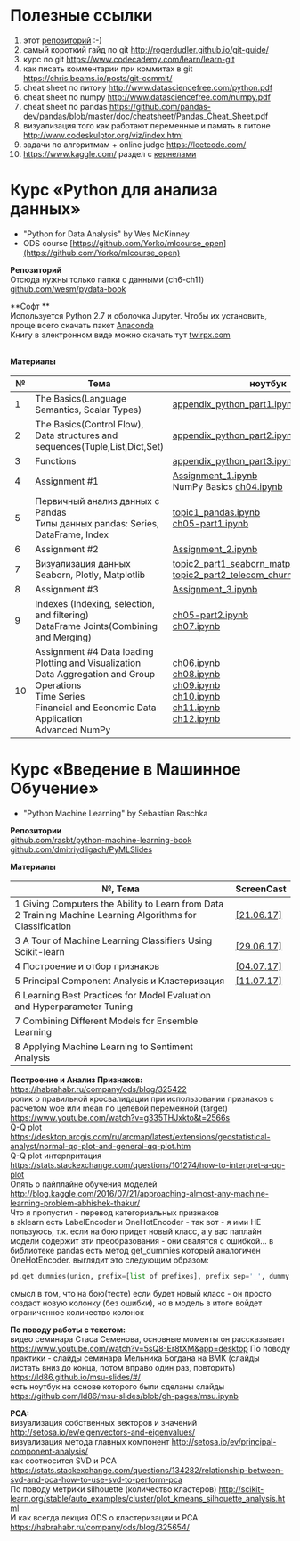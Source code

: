 # Полезные ссылки
1. этот [репозиторий](https://github.com/vboyadzhi/python-for-data-analysis) :-)
2. самый короткий гайд по git http://rogerdudler.github.io/git-guide/
3. курс по git https://www.codecademy.com/learn/learn-git
4. как писать комментарии при коммитах в git https://chris.beams.io/posts/git-commit/
5. cheat sheet по питону http://www.datasciencefree.com/python.pdf
6. cheat sheet по numpy http://www.datasciencefree.com/numpy.pdf
7. cheat sheet по pandas https://github.com/pandas-dev/pandas/blob/master/doc/cheatsheet/Pandas_Cheat_Sheet.pdf
8. визуализация того как работают переменные и память в питоне http://www.codeskulptor.org/viz/index.html
9. задачи по алгоритмам + online judge https://leetcode.com/
10. https://www.kaggle.com/ раздел с [кернелами](https://www.kaggle.com/c/titanic/kernels?sortBy=votes&language=Python)

# Курс «Python для анализа данных» 
+ "Python for Data Analysis" by Wes McKinney <br>
+ ODS course [https://github.com/Yorko/mlcourse_open](https://github.com/Yorko/mlcourse_open)

**Репозиторий**<br>
Отсюда нужны только папки с данными (ch6-ch11)<br>
[github.com/wesm/pydata-book](https://github.com/wesm/pydata-book)

**Софт **<br>
Используется Python 2.7 и оболочка Jupyter. Чтобы их установить, проще всего скачать пакет [Anaconda](https://www.continuum.io/downloads)<br>
Книгу в электронном виде можно скачать тут [twirpx.com](http://www.twirpx.com/library/)<br><br>

**Материалы**

№ | Тема | ноутбук | ScreenCast 
---|---|---|---
1 | The Basics(Language Semantics, Scalar Types) | [appendix_python_part1.ipynb](https://github.com/vboyadzhi/python-for-data-analysis/blob/master/appendix_python_part1.ipynb) | [[24.05.17]](https://www.youtube.com/watch?v=iX3Ih4lAcgI)
2 | The Basics(Control Flow),<br> Data structures and sequences(Tuple,List,Dict,Set) | [appendix_python_part2.ipynb](https://github.com/vboyadzhi/python-for-data-analysis/blob/master/appendix_python_part2.ipynb) | [[26.04.17]](https://www.youtube.com/watch?v=u2R1KXHeDNY) 
3 |  Functions | [appendix_python_part3.ipynb](https://github.com/vboyadzhi/python-for-data-analysis/blob/master/appendix_python_part3.ipynb) | [[16.05.17]](https://www.youtube.com/watch?v=u4taVkdy9sM&t=1s)
4 | Assignment #1 | [Assignment_1.ipynb](https://github.com/vboyadzhi/python-for-data-analysis/blob/master/Assignment_1.ipynb) <br> NumPy Basics [ch04.ipynb](https://github.com/vboyadzhi/python-for-data-analysis/blob/master/ch04.ipynb) | - 
5 | Первичный анализ данных с Pandas<br>Типы данных pandas: Series, DataFrame, Index| [topic1_pandas.ipynb](https://github.com/vboyadzhi/python-for-data-analysis/blob/master/topic1_pandas.ipynb)<br> [ch05-part1.ipynb](https://github.com/vboyadzhi/python-for-data-analysis/blob/master/ch05.ipynb)| [[23.05.17]](https://www.youtube.com/watch?v=CELAFK2VXxw)
6 | Assignment #2 | [Assignment_2.ipynb](https://github.com/vboyadzhi/python-for-data-analysis/blob/master/Assignment_2.ipynb) | -
7 | Визуализация данных<br>Seaborn, Plotly, Matplotlib | [topic2_part1_seaborn_matplotlib_plotly.ipynb](https://github.com/vboyadzhi/python-for-data-analysis/blob/master/topic2_part1_seaborn_matplotlib_plotly.ipynb)<br>[topic2_part2_telecom_churn_tsne.ipynb](https://github.com/vboyadzhi/python-for-data-analysis/blob/master/topic2_part2_telecom_churn_tsne.ipynb) | [[30.05.17]](https://www.youtube.com/watch?v=SxY6AOlT-ks)
8 | Assignment #3 | [Assignment_3.ipynb](https://github.com/vboyadzhi/python-for-data-analysis/blob/master/Assignment_3.ipynb) | -
9 | Indexes (Indexing, selection, and filtering)<br>DataFrame Joints(Combining and Merging) | [ch05-part2.ipynb](https://github.com/vboyadzhi/python-for-data-analysis/blob/master/ch05-part2.ipynb)<br>[ch07.ipynb](https://github.com/vboyadzhi/python-for-data-analysis/blob/master/ch07.ipynb) | [[13.06.17]](https://www.youtube.com/watch?v=-KQl-AH4dyA) 
10 | Assignment #4 Data loading<br>Plotting and Visualization<br>Data Aggregation and Group Operations<br>Time Series<br>Financial and Economic Data Application<br>Advanced NumPy | [ch06.ipynb](https://github.com/vboyadzhi/python-for-data-analysis/blob/master/ch06.ipynb)<br>[ch08.ipynb](https://github.com/vboyadzhi/python-for-data-analysis/blob/master/ch08.ipynb)<br>[ch09.ipynb](https://github.com/vboyadzhi/python-for-data-analysis/blob/master/ch09.ipynb)<br>[ch10.ipynb](https://github.com/vboyadzhi/python-for-data-analysis/blob/master/ch10.ipynb)<br>[ch11.ipynb](https://github.com/vboyadzhi/python-for-data-analysis/blob/master/ch11.ipynb)<br>[ch12.ipynb](https://github.com/vboyadzhi/python-for-data-analysis/blob/master/ch12.ipynb) | -

# Курс «Введение в Машинное Обучение»
+ "Python Machine Learning" by Sebastian Raschka

**Репозитории**<br>
[github.com/rasbt/python-machine-learning-book](https://github.com/rasbt/python-machine-learning-book)<br>
[github.com/dmitriydligach/PyMLSlides](https://github.com/dmitriydligach/PyMLSlides)

**Материалы**

№, Тема | ScreenCast 
---|---
1 Giving Computers the Ability to Learn from Data<br>2 Training Machine Learning Algorithms for Classification | [[21.06.17]](https://www.youtube.com/watch?v=CRbrMqCKmqY)
3 A Tour of Machine Learning Classifiers Using Scikit-learn | [[29.06.17]](https://www.youtube.com/watch?v=yeprSGN7Qco)
4 Построение и отбор признаков | [[04.07.17]](https://www.youtube.com/watch?v=CRZXA1WRwZE)
5 Principal Component Analysis и Кластеризация | [[11.07.17]](https://www.youtube.com/watch?v=PqnKsi61fdc)
6 Learning Best Practices for Model Evaluation and Hyperparameter Tuning |
7 Combining Different Models for Ensemble Learning |
8 Applying Machine Learning to Sentiment Analysis |

**Построение и Анализ Признаков:**<br>
https://habrahabr.ru/company/ods/blog/325422<br>
ролик о правильной кросвалидации при использовании признаков с расчетом woe или mean по целевой переменной (target)
https://www.youtube.com/watch?v=g335THJxkto&t=2566s<br>
Q-Q plot 
https://desktop.arcgis.com/ru/arcmap/latest/extensions/geostatistical-analyst/normal-qq-plot-and-general-qq-plot.htm<br>
Q-Q plot интерпритация 
https://stats.stackexchange.com/questions/101274/how-to-interpret-a-qq-plot<br>
Опять о пайплайне обучения моделей
http://blog.kaggle.com/2016/07/21/approaching-almost-any-machine-learning-problem-abhishek-thakur/<br>
Что я пропустил - перевод категориальных признаков<br>
в sklearn есть LabelEncoder и OneHotEncoder - так вот - я ими НЕ пользуюсь, т.к. если на бою придет новый класс, а у вас паплайн модели содержит эти преобразования - они свалятся с ошибкой... в библиотеке pandas есть метод get_dummies который аналогичен OneHotEncoder. выглядит это следующим образом:
```python
pd.get_dummies(union, prefix=[list of prefixes], prefix_sep='_', dummy_na=False, columns = [list of columns], drop_first=True)
```
смысл в том, что на бою(тесте) если будет новый класс - он просто создаст новую колонку (без ошибки), но в модель в итоге войдет ограниченное количество колонок

**По поводу работы с текстом:** <br>
видео семинара Стаса Семенова, основные моменты он рассказывает https://www.youtube.com/watch?v=5sQ8-Er8tXM&app=desktop
По поводу практики - слайды семинара Мельника Богдана на ВМК (слайды листать вниз до конца, потом вправо один раз, повторить)
https://ld86.github.io/msu-slides/#/<br>
есть ноутбук на основе которого были сделаны слайды
https://github.com/ld86/msu-slides/blob/gh-pages/msu.ipynb 

**PCA:** <br>
визуализация собственных векторов и значений
http://setosa.io/ev/eigenvectors-and-eigenvalues/<br>
визуализация метода главных компонент
http://setosa.io/ev/principal-component-analysis/<br>
как соотносится SVD и PCA 
https://stats.stackexchange.com/questions/134282/relationship-between-svd-and-pca-how-to-use-svd-to-perform-pca<br>
По поводу метрики silhouette (количество кластеров)
http://scikit-learn.org/stable/auto_examples/cluster/plot_kmeans_silhouette_analysis.html<br>
И как всегда лекция ODS о кластеризации и PCA
https://habrahabr.ru/company/ods/blog/325654/
